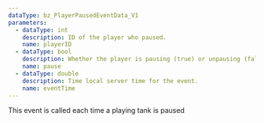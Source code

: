 ```yaml
---
dataType: bz_PlayerPausedEventData_V1
parameters:
  - dataType: int
    description: ID of the player who paused.
    name: playerID
  - dataType: bool
    description: Whether the player is pausing (true) or unpausing (false)
    name: pause
  - dataType: double
    description: Time local server time for the event.
    name: eventTime
---
```


This event is called each time a playing tank is paused
